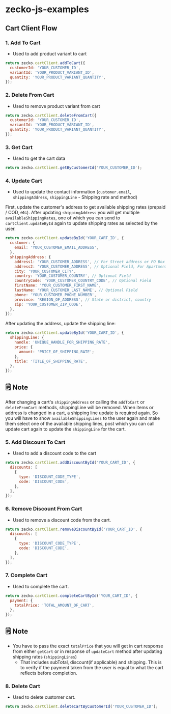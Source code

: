 # zecko-js-examples

## Cart Client Flow

### 1. <b>Add To Cart</b>

- Used to add product variant to cart

```js
return zecko.cartClient.addToCart({
  customerId: 'YOUR_CUSTOMER_ID',
  variantId: 'YOUR_PRODUCT_VARIANT_ID',
  quantity: 'YOUR_PRODUCT_VARIANT_QUANTITY',
});
```

### 2. <b>Delete From Cart</b>

- Used to remove product variant from cart

```js
return zecko.cartClient.deleteFromCart({
  customerId: 'YOUR_CUSTOMER_ID',
  variantId: 'YOUR_PRODUCT_VARIANT_ID',
  quantity: 'YOUR_PRODUCT_VARIANT_QUANTITY',
});
```

### 3. <b>Get Cart</b>

- Used to get the cart data

```js
return zecko.cartClient.getByCustomerId('YOUR_CUSTOMER_ID');
```

### 4. <b>Update Cart</b>

- Used to update the contact information (`customer.email`, `shippingAddress`, `shippingLine` - Shipping rate and method)

First, update the customer's address to get available shipping rates (prepaid / COD, etc). After updating `shippingAddress` you will get multiple `availableShippingRates`, one of which you can send to `cartClient.updateById` again to update shipping rates as selected by the user.

```js
return zecko.cartClient.updateById('YOUR_CART_ID', {
  customer: {
    email: 'YOUR_CUSTOMER_EMAIL_ADDRESS',
  },
  shippingAddress: {
    address1: 'YOUR_CUSTOMER_ADDRESS', // For Street address or PO Box number
    address2: 'YOUR_CUSTOMER_ADDRESS', // Optional Field, For Apartment Details
    city: 'YOUR_CUSTOMER_CITY',
    country: 'YOUR_CUSTOMER_COUNTRY', // Optional Field
    countryCode: 'YOUR_CUSTOMER_COUNTRY_CODE', // Optional Field
    firstName: 'YOUR_CUSTOMER_FIRST_NAME',
    lastName: 'YOUR_CUSTOMER_LAST_NAME', // Optional Field
    phone: 'YOUR_CUSTOMER_PHONE_NUMBER',
    province: 'REGION_OF_ADDRESS', // State or district, country
    zip: 'YOUR_CUSTOMER_ZIP_CODE',
  },
});
```

After updating the address, update the shipping line:

```js
return zecko.cartClient.updateById('YOUR_CART_ID', {
  shippingLine: {
    handle: 'UNIQUE_HANDLE_FOR_SHIPPING_RATE',
    price: {
      amount: 'PRICE_OF_SHIPPING_RATE';
    },
    title: 'TITLE_OF_SHIPPING_RATE',
  },
});
```

## 🗒️ Note

After changing a cart's `shippingAddress` or calling the `addToCart` or `deleteFromCart` methods, shippingLine will be removed. When items or address is changed in a cart, a shipping line update is required again. So you will have to show `availableShippingLines` to the user again and make them select one of the available shipping lines, post which you can call update cart again to update the `shippingLine` for the cart.

### 5. <b>Add Discount To Cart </b>

- Used to add a discount code to the cart

```js
return zecko.cartClient.addDiscountById('YOUR_CART_ID', {
  discounts: [
    {
      type: 'DISCOUNT_CODE_TYPE',
      code: 'DISCOUNT_CODE',
    },
  ],
});
```

### 6. <b>Remove Discount From Cart</b>

- Used to remove a discount code from the cart.

```js
return zecko.cartClient.removeDiscountById('YOUR_CART_ID', {
  discounts: [
    {
      type: 'DISCOUNT_CODE_TYPE',
      code: 'DISCOUNT_CODE',
    },
  ],
});
```

### 7. <b> Complete Cart </b>

- Used to complete the cart.

```js
return zecko.cartClient.completeCartById('YOUR_CART_ID', {
  payment: {
    totalPrice: 'TOTAL_AMOUNT_OF_CART',
  },
});
```

## 🗒️ Note

- You have to pass the exact `totalPrice` that you will get in cart response from either `getCart` or in response of `updateCart` method after updating shipping rates (`shippingLines`)
  - That includes subTotal, discount(if applicable) and shipping. This is to verify if the payment taken from the user is equal to what the cart reflects before completion.

### 8. <b>Delete Cart</b>

- Used to delete customer cart.

```js
return zecko.cartClient.deleteCartByCustomerId('YOUR_CUSTOMER_ID');
```
